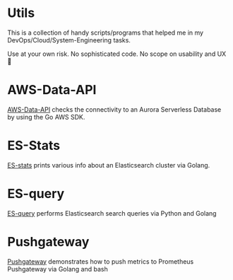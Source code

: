# Utils

This is a collection of handy scripts/programs that helped me in my DevOps/Cloud/System-Engineering tasks.

Use at your own risk. No sophisticated code. No scope on usability and UX 🙂

# AWS-Data-API

[AWS-Data-API](#aws-data-api) checks the connectivity to an Aurora Serverless Database by using the Go AWS SDK.

# ES-Stats

[ES-stats](#es-stats) prints various info about an Elasticsearch cluster via Golang.

# ES-query

[ES-query](#es-query) performs Elasticsearch search queries via Python and Golang

# Pushgateway

[Pushgateway](#pushgateway) demonstrates how to push metrics to Prometheus Pushgateway via Golang and bash

